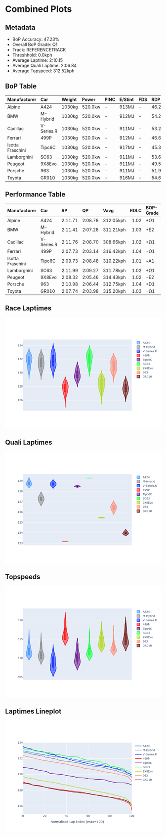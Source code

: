 # Combined Plots

## Metadata

- BoP Accuracy: 47.23%
- Overall BoP Grade: Ω1
- Track: REFERENCETRACK
- Threshhold: 0.0kph
- Average Laptime: 2:10.15
- Average Quali Laptime: 2:06.84
- Average Topspeed: 312.52kph

## BoP Table
| Manufacturer     | Car        | Weight   | Power   | PINC   | E/Stint   | FDS   | RDP    | QDP     | TDP    |
|:-----------------|:-----------|:---------|:--------|:-------|:----------|:------|:-------|:--------|:-------|
| Alpine           | A424       | 1030kg   | 520.0kw | -      | 913MJ     | -     | 46.25% | 100.00% | 13.95% |
| BMW              | M-Hybrid   | 1030kg   | 520.0kw | -      | 912MJ     | -     | 54.22% | 40.00%  | 10.62% |
| Cadillac         | V-Series.R | 1030kg   | 520.0kw | -      | 911MJ     | -     | 53.20% | 66.67%  | 30.73% |
| Ferrari          | 499P       | 1030kg   | 520.0kw | -      | 912MJ     | -     | 46.66% | 20.00%  | 11.63% |
| Isotta Fraschini | Tipo6C     | 1030kg   | 520.0kw | -      | 917MJ     | -     | 45.31% | 66.67%  | 41.77% |
| Lamborghini      | SC63       | 1030kg   | 520.0kw | -      | 911MJ     | -     | 53.69% | 33.33%  | 14.95% |
| Peugeot          | 9X8Evo     | 1030kg   | 520.0kw | -      | 911MJ     | -     | 49.50% | 50.00%  | 18.03% |
| Porsche          | 963        | 1030kg   | 520.0kw | -      | 911MJ     | -     | 51.94% | 42.86%  | 3.54%  |
| Toyota           | GR010      | 1030kg   | 520.0kw | -      | 916MJ     | -     | 54.63% | 50.00%  | 8.80%  |

## Performance Table
| Manufacturer     | Car        | RP      | QP      | Vavg      |   RDLC | BOP-Grade   | Match   |
|:-----------------|:-----------|:--------|:--------|:----------|-------:|:------------|:--------|
| Alpine           | A424       | 2:11.71 | 2:08.78 | 312.05kph |   1.02 | +Ω1         | 35.14%  |
| BMW              | M-Hybrid   | 2:11.41 | 2:07.28 | 311.21kph |   1.03 | +E2         | 52.26%  |
| Cadillac         | V-Series.R | 2:11.76 | 2:08.70 | 308.66kph |   1.02 | +Ω1         | 43.52%  |
| Ferrari          | 499P       | 2:07.73 | 2:03.14 | 316.42kph |   1.04 | -Ω1         | 23.78%  |
| Isotta Fraschini | Tipo6C     | 2:09.73 | 2:08.48 | 310.22kph |   1.01 | ~A1         | 100.00% |
| Lamborghini      | SC63       | 2:11.99 | 2:09.27 | 311.78kph |   1.02 | +Ω1         | 27.52%  |
| Peugeot          | 9X8Evo     | 2:08.32 | 2:05.46 | 314.43kph |   1.02 | -E2         | 51.26%  |
| Porsche          | 963        | 2:10.98 | 2:06.44 | 312.75kph |   1.04 | +D1         | 68.37%  |
| Toyota           | GR010      | 2:07.74 | 2:03.98 | 315.20kph |   1.03 | -Ω1         | 23.21%  |

## Race Laptimes
![Race Laptimes](images/race_violin.png)

## Quali Laptimes
![Quali Laptimes](images/quali_violin.png)

## Topspeeds
![Topspeeds](images/topspeed_violin.png)

## Laptimes Lineplot
![Laptimes Lineplot](images/laptime_line.png)


